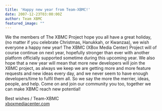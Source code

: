 ```yaml
---
title: 'Happy new year from Team-XBMC!'
date: 2007-12-23T03:00:00Z
author: Team XBMC
featured_image: ""
---
```

We the members of The XBMC Project hope you all have a great holiday, (no matter if you celebrate Christmas, Hanukkah, or Kwanzaa), we wish everyone a happy new year! The XBMC (XBox Media Center) Project will of course continue on next year, hopefully stronger than ever with another platform officially supported sometime during this upcoming year. We also hope that a new year will mean that more new developers will join the XBMC project, as always we keep we are getting more and more feature requests and new ideas every day, and we never seem to have enough developers/time to fulfil them all. So we say the more the merrier, ideas, people, and help. Come on and join our community you too, together we can make XBMC reach new potential!

 Best wishes / Team-XBMC  
[xboxmediacenter.com](http://www.xboxmediacenter.com)

 